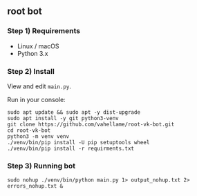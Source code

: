 ## root bot

### Step 1) Requirements

- Linux / macOS
- Python 3.x

### Step 2) Install

View and edit `main.py`.

Run in your console:

```
sudo apt update && sudo apt -y dist-upgrade
sudo apt install -y git python3-venv
git clone https://github.com/vahellame/root-vk-bot.git
cd root-vk-bot
python3 -m venv venv
./venv/bin/pip install -U pip setuptools wheel
./venv/bin/pip install -r requirments.txt
```

### Step 3) Running bot

```
sudo nohup ./venv/bin/python main.py 1> output_nohup.txt 2> errors_nohup.txt &
```

